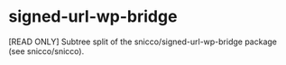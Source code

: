 # signed-url-wp-bridge
[READ ONLY] Subtree split of the snicco/signed-url-wp-bridge package (see snicco/snicco).

